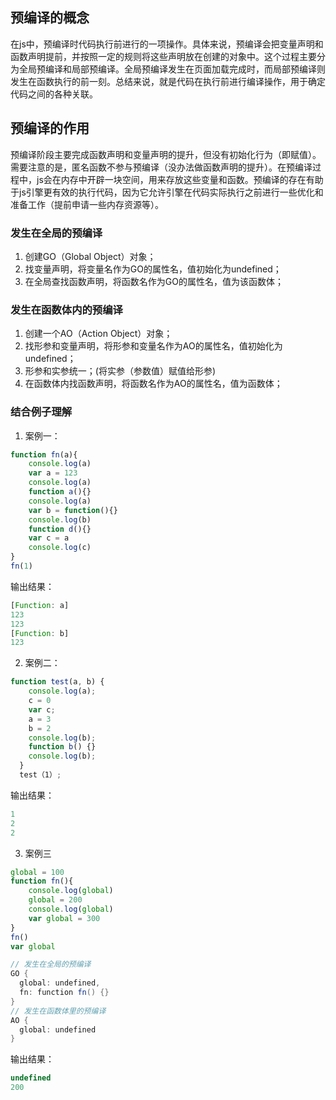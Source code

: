 ## 预编译的概念

在js中，预编译时代码执行前进行的一项操作。具体来说，预编译会把变量声明和函数声明提前，并按照一定的规则将这些声明放在创建的对象中。这个过程主要分为全局预编译和局部预编译。全局预编译发生在页面加载完成时，而局部预编译则发生在函数执行的前一刻。总结来说，就是代码在执行前进行编译操作，用于确定代码之间的各种关联。

## 预编译的作用

预编译阶段主要完成函数声明和变量声明的提升，但没有初始化行为（即赋值）。需要注意的是，匿名函数不参与预编译（没办法做函数声明的提升）。在预编译过程中，js会在内存中开辟一块空间，用来存放这些变量和函数。预编译的存在有助于js引擎更有效的执行代码，因为它允许引擎在代码实际执行之前进行一些优化和准备工作（提前申请一些内存资源等）。

### 发生在全局的预编译

1. 创建GO（Global Object）对象；
2. 找变量声明，将变量名作为GO的属性名，值初始化为undefined；
3. 在全局查找函数声明，将函数名作为GO的属性名，值为该函数体；

### 发生在函数体内的预编译

1. 创建一个AO（Action Object）对象；
2. 找形参和变量声明，将形参和变量名作为AO的属性名，值初始化为undefined；
3. 形参和实参统一；(将实参（参数值）赋值给形参)
4. 在函数体内找函数声明，将函数名作为AO的属性名，值为函数体；

### 结合例子理解

1. 案例一：

```js
function fn(a){
    console.log(a)
    var a = 123
    console.log(a)
    function a(){}
    console.log(a)
    var b = function(){}
    console.log(b)
    function d(){}
    var c = a
    console.log(c)
}
fn(1)

```

输出结果：

```js
[Function: a]
123
123
[Function: b]
123
```

2. 案例二：

```js
function test(a, b) {
    console.log(a);
    c = 0
    var c;
    a = 3
    b = 2
    console.log(b);
    function b() {}
    console.log(b);
  }
  test（1）;
```

输出结果：

```js
1
2
2

```

3. 案例三

```js
global = 100
function fn(){
    console.log(global)
    global = 200
    console.log(global)
    var global = 300
}
fn()
var global
```

```csharp
// 发生在全局的预编译
GO {
  global: undefined,
  fn: function fn() {}
}
// 发生在函数体里的预编译
AO {
  global: undefined
}
```

输出结果：
```js
undefined
200
```
